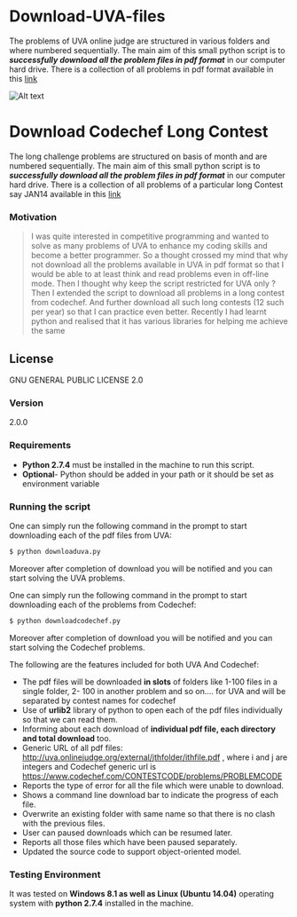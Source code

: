 # Download-UVA-files

The problems of UVA online judge are structured in various folders and where numbered sequentially.
The main aim of this small python script is to ***successfully download all the problem files in pdf format*** in our computer hard drive.
There is a collection of all problems in pdf format available in this [link](https://uva.onlinejudge.org/index.php?option=com_onlinejudge&Itemid=8&category=1)

![Alt text](https://cloud.githubusercontent.com/assets/7629815/9429886/137117b8-49fd-11e5-89da-54079f227154.png)

# Download Codechef Long Contest

The long challenge problems are structured on basis of month and are numbered sequentially.
The main aim of this small python script is to ***successfully download all the problem files in pdf format*** in our computer hard drive.
There is a collection of all problems of a particular long Contest say JAN14 available in this [link](https://www.codechef.com/JAN14)

### Motivation

>I was quite interested in competitive programming and wanted to solve as many 
>problems of UVA to enhance my coding skills and become a  better programmer. 
>So a thought crossed my mind that why not download all the problems available in UVA 
>in pdf format so that I would be able to at least think and read problems even in off-line mode.
>Then I thought why keep the script restricted for UVA only ?
>Then I extended the script to download all problems in a long contest from codechef.
>And further download all such long contests (12 such per year) so that I can practice even better. 
>Recently I had learnt python and realised that it has various libraries for helping
>me achieve the same

License
---------

GNU GENERAL PUBLIC LICENSE 2.0

### Version 
2.0.0

### Requirements 

* **Python 2.7.4** must be installed in the machine to run this script.
* **Optional**- Python should be added in your path or it should be set 
as environment variable 

### Running the script 
One can simply run the following command in the prompt to start downloading each of the pdf files from UVA:

```sh
$ python downloaduva.py
```
Moreover after completion of download you will be notified and you can start solving the 
UVA problems. 

One can simply run the following command in the prompt to start downloading each of the problems from Codechef:

```sh
$ python downloadcodechef.py
```
Moreover after completion of download you will be notified and you can start solving the 
Codechef problems. 

The following are the features included for both UVA And Codechef:

* The pdf files will be downloaded **in slots** of folders like 1-100 files in a single folder, 2- 100 in another problem and so on.... 
for UVA and will be separated by contest names for codechef
* Use of **urlib2** library of python to open each of the pdf files individually so that we can read them.	
* Informing about each download of **individual pdf file, each directory and total download** too.
* Generic URL of all pdf files: http://uva.onlinejudge.org/external/jthfolder/ithfile.pdf , where i and j are integers
and Codechef generic url is https://www.codechef.com/CONTESTCODE/problems/PROBLEMCODE 
* Reports the type of error for all the file which were unable to download.
* Shows a command line download bar to indicate the progress of each file.
* Overwrite an existing folder with same name so that there is no clash with the previous files.
* User can paused downloads which can be resumed later.
* Reports all those files which have been paused separately.
* Updated the source code to support object-oriented model.


### Testing Environment 

It was tested on **Windows 8.1 as well as Linux (Ubuntu 14.04)** operating system with **python 2.7.4**  installed in the machine.
